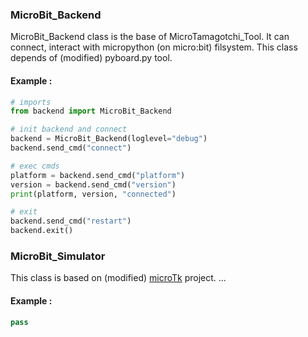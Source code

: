 ### MicroBit_Backend
MicroBit_Backend class is the base of MicroTamagotchi_Tool. It can connect, interact with micropython (on micro:bit) filsystem. This class depends of (modified) pyboard.py tool.
#### Example :
```python
# imports
from backend import MicroBit_Backend

# init backend and connect
backend = MicroBit_Backend(loglevel="debug")
backend.send_cmd("connect")

# exec cmds
platform = backend.send_cmd("platform")
version = backend.send_cmd("version")
print(platform, version, "connected")

# exit
backend.send_cmd("restart")
backend.exit()
```

### MicroBit_Simulator
This class is based on (modified) [microTk](https://gitee.com/water_soul/microTk/) project.
...
#### Example :
```python
pass
```
